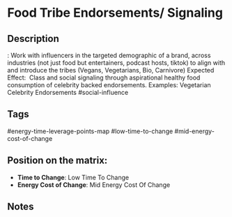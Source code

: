 # Food Tribe Endorsements/ Signaling

## Description
: Work with influencers in the targeted demographic of a brand, across industries (not just food but entertainers, podcast hosts, tiktok) to align with and introduce the tribes (Vegans, Vegetarians, Bio, Carnivore)   Expected Effect:  Class and social signaling through aspirational healthy food consumption of celebrity backed endorsements.   Examples: Vegetarian Celebrity Endorsements   #social-influence

## Tags
#energy-time-leverage-points-map #low-time-to-change #mid-energy-cost-of-change

## Position on the matrix:
- **Time to Change**: Low Time To Change
- **Energy Cost of Change**: Mid Energy Cost Of Change

## Notes
<!-- Add your notes here -->
